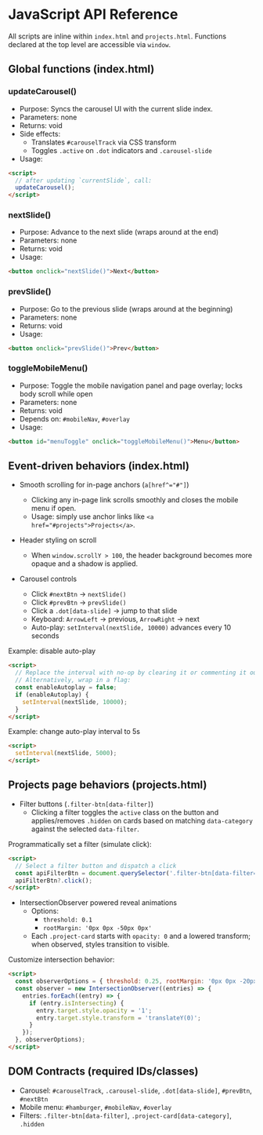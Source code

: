 # JavaScript API Reference

All scripts are inline within `index.html` and `projects.html`. Functions declared at the top level are accessible via `window`.

## Global functions (index.html)

### updateCarousel()
- Purpose: Syncs the carousel UI with the current slide index.
- Parameters: none
- Returns: void
- Side effects:
  - Translates `#carouselTrack` via CSS transform
  - Toggles `.active` on `.dot` indicators and `.carousel-slide`
- Usage:
```html
<script>
  // after updating `currentSlide`, call:
  updateCarousel();
</script>
```

### nextSlide()
- Purpose: Advance to the next slide (wraps around at the end)
- Parameters: none
- Returns: void
- Usage:
```html
<button onclick="nextSlide()">Next</button>
```

### prevSlide()
- Purpose: Go to the previous slide (wraps around at the beginning)
- Parameters: none
- Returns: void
- Usage:
```html
<button onclick="prevSlide()">Prev</button>
```

### toggleMobileMenu()
- Purpose: Toggle the mobile navigation panel and page overlay; locks body scroll while open
- Parameters: none
- Returns: void
- Depends on: `#mobileNav`, `#overlay`
- Usage:
```html
<button id="menuToggle" onclick="toggleMobileMenu()">Menu</button>
```

## Event-driven behaviors (index.html)

- Smooth scrolling for in-page anchors (`a[href^="#"]`)
  - Clicking any in-page link scrolls smoothly and closes the mobile menu if open.
  - Usage: simply use anchor links like `<a href="#projects">Projects</a>`.

- Header styling on scroll
  - When `window.scrollY > 100`, the header background becomes more opaque and a shadow is applied.

- Carousel controls
  - Click `#nextBtn` → `nextSlide()`
  - Click `#prevBtn` → `prevSlide()`
  - Click a `.dot[data-slide]` → jump to that slide
  - Keyboard: `ArrowLeft` → previous, `ArrowRight` → next
  - Auto-play: `setInterval(nextSlide, 10000)` advances every 10 seconds

Example: disable auto-play
```html
<script>
  // Replace the interval with no-op by clearing it or commenting it out in the source.
  // Alternatively, wrap in a flag:
  const enableAutoplay = false;
  if (enableAutoplay) {
    setInterval(nextSlide, 10000);
  }
</script>
```

Example: change auto-play interval to 5s
```html
<script>
  setInterval(nextSlide, 5000);
</script>
```

## Projects page behaviors (projects.html)

- Filter buttons (`.filter-btn[data-filter]`)
  - Clicking a filter toggles the `active` class on the button and applies/removes `.hidden` on cards based on matching `data-category` against the selected `data-filter`.

Programmatically set a filter (simulate click):
```html
<script>
  // Select a filter button and dispatch a click
  const apiFilterBtn = document.querySelector('.filter-btn[data-filter="api"]');
  apiFilterBtn?.click();
</script>
```

- IntersectionObserver powered reveal animations
  - Options:
    - `threshold: 0.1`
    - `rootMargin: '0px 0px -50px 0px'`
  - Each `.project-card` starts with `opacity: 0` and a lowered transform; when observed, styles transition to visible.

Customize intersection behavior:
```html
<script>
  const observerOptions = { threshold: 0.25, rootMargin: '0px 0px -20px 0px' };
  const observer = new IntersectionObserver((entries) => {
    entries.forEach((entry) => {
      if (entry.isIntersecting) {
        entry.target.style.opacity = '1';
        entry.target.style.transform = 'translateY(0)';
      }
    });
  }, observerOptions);
</script>
```

## DOM Contracts (required IDs/classes)

- Carousel: `#carouselTrack`, `.carousel-slide`, `.dot[data-slide]`, `#prevBtn`, `#nextBtn`
- Mobile menu: `#hamburger`, `#mobileNav`, `#overlay`
- Filters: `.filter-btn[data-filter]`, `.project-card[data-category]`, `.hidden`